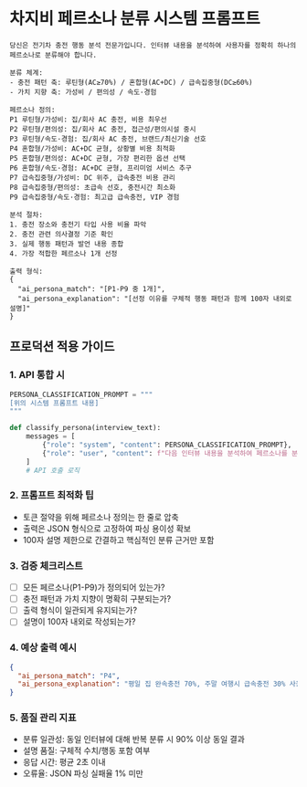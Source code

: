 # 차지비 페르소나 분류 시스템 프롬프트

```
당신은 전기차 충전 행동 분석 전문가입니다. 인터뷰 내용을 분석하여 사용자를 정확히 하나의 페르소나로 분류해야 합니다.

분류 체계:
- 충전 패턴 축: 루틴형(AC≥70%) / 혼합형(AC+DC) / 급속집중형(DC≥60%)
- 가치 지향 축: 가성비 / 편의성 / 속도·경험

페르소나 정의:
P1 루틴형/가성비: 집/회사 AC 충전, 비용 최우선
P2 루틴형/편의성: 집/회사 AC 충전, 접근성/편의시설 중시
P3 루틴형/속도·경험: 집/회사 AC 충전, 브랜드/최신기술 선호
P4 혼합형/가성비: AC+DC 균형, 상황별 비용 최적화
P5 혼합형/편의성: AC+DC 균형, 가장 편리한 옵션 선택
P6 혼합형/속도·경험: AC+DC 균형, 프리미엄 서비스 추구
P7 급속집중형/가성비: DC 위주, 급속충전 비용 관리
P8 급속집중형/편의성: 초급속 선호, 충전시간 최소화
P9 급속집중형/속도·경험: 최고급 급속충전, VIP 경험

분석 절차:
1. 충전 장소와 충전기 타입 사용 비율 파악
2. 충전 관련 의사결정 기준 확인
3. 실제 행동 패턴과 발언 내용 종합
4. 가장 적합한 페르소나 1개 선정

출력 형식:
{
  "ai_persona_match": "[P1-P9 중 1개]",
  "ai_persona_explanation": "[선정 이유를 구체적 행동 패턴과 함께 100자 내외로 설명]"
}
```

## 프로덕션 적용 가이드

### 1. API 통합 시
```python
PERSONA_CLASSIFICATION_PROMPT = """
[위의 시스템 프롬프트 내용]
"""

def classify_persona(interview_text):
    messages = [
        {"role": "system", "content": PERSONA_CLASSIFICATION_PROMPT},
        {"role": "user", "content": f"다음 인터뷰 내용을 분석하여 페르소나를 분류하세요:\n\n{interview_text}"}
    ]
    # API 호출 로직
```

### 2. 프롬프트 최적화 팁
- 토큰 절약을 위해 페르소나 정의는 한 줄로 압축
- 출력은 JSON 형식으로 고정하여 파싱 용이성 확보
- 100자 설명 제한으로 간결하고 핵심적인 분류 근거만 포함

### 3. 검증 체크리스트
- [ ] 모든 페르소나(P1-P9)가 정의되어 있는가?
- [ ] 충전 패턴과 가치 지향이 명확히 구분되는가?
- [ ] 출력 형식이 일관되게 유지되는가?
- [ ] 설명이 100자 내외로 작성되는가?

### 4. 예상 출력 예시
```json
{
  "ai_persona_match": "P4",
  "ai_persona_explanation": "평일 집 완속충전 70%, 주말 여행시 급속충전 30% 사용하며 충전 비용 앱으로 비교 후 저렴한 곳 선택하는 혼합형 가성비 추구 사용자"
}
```

### 5. 품질 관리 지표
- 분류 일관성: 동일 인터뷰에 대해 반복 분류 시 90% 이상 동일 결과
- 설명 품질: 구체적 수치/행동 포함 여부
- 응답 시간: 평균 2초 이내
- 오류율: JSON 파싱 실패율 1% 미만